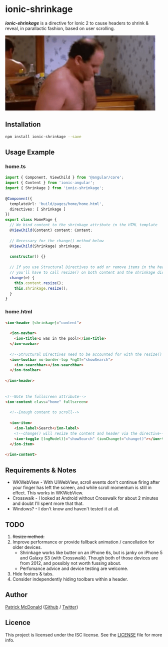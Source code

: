 # ionic-shrinkage

***ionic-shrinkage*** is a directive for Ionic 2 to cause headers to shrink & reveal, in parallactic fashion, based on user scrolling.

![I was in the pool](i-was-in-the-pool.gif)

## Installation

```bash
npm install ionic-shrinkage --save
```

## Usage Example

### home.ts

```typescript
import { Component, ViewChild } from '@angular/core';
import { Content } from 'ionic-angular';
import { Shrinkage } from 'ionic-shrinkage';

@Component({
  templateUrl: 'build/pages/home/home.html',
  directives: [ Shrinkage ]
})
export class HomePage {
  // We bind content to the shrinkage attribute in the HTML template
  @ViewChild(Content) content: Content;

  // Necessary for the change() method below
  @ViewChild(Shrinkage) shrinkage;

  constructor() {}

  // If you use Structural Directives to add or remove items in the header,
  // you'll have to call resize() on both content and the shrinkage directive.
  change(e) {
    this.content.resize();
    this.shrinkage.resize();
  }
}
```

### home.html

```html
<ion-header [shrinkage]="content">

  <ion-navbar>
    <ion-title>I was in the pool!</ion-title>
  </ion-navbar>

  <!--Structural Directives need to be accounted for with the resize() method --> 
  <ion-toolbar no-border-top *ngIf="showSearch">
    <ion-searchbar></ion-searchbar>
  </ion-toolbar>

</ion-header>


<!--Note the fullscreen attribute-->
<ion-content class="home" fullscreen>

  <!--Enough content to scroll-->

  <ion-item>
    <ion-label>Search</ion-label>
    <!--change() will resize the content and header via the directive-->
    <ion-toggle [(ngModel)]="showSearch" (ionChange)="change()"></ion-toggle>
  </ion-item>

</ion-content>
```

## Requirements & Notes

* WKWebView - With UIWebView, scroll events don't continue firing after your finger has left the screen, and while scroll momentum is still in effect. This works in WKWebView.
* Crosswalk - I looked at Android without Crosswalk for about 2 minutes and doubt I'll spent more that that.
* Windows? - I don't know and haven't tested it at all.


## TODO

1. ~~Resize method.~~
2. Improve performance or provide fallback animation / cancellation for older devices.
   * Shrinkage works like butter on an iPhone 6s, but is janky on iPhone 5 and Galaxy S3 (with Crosswalk). Though both of those devices are from 2012, and possibly not worth fussing about.
   * Perfomance advice and device testing are welcome.
3. Hide footers & tabs.
4. Consider independently hiding toolbars within a header.


## Author

[Patrick McDonald](https://patrickmcd.com) ([Github](https://github.com/patrickmcd) / [Twitter](https://twitter.com/WhatsThatItsPat))

## Licence

This project is licensed under the ISC license. See the [LICENSE](LICENSE.md) file for more info.